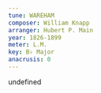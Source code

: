 ```yaml
---
tune: WAREHAM
composer: William Knapp
arranger: Hubert P. Main
year: 1826-1899
meter: L.M.
key: B♭ Major
anacrusis: 0
---
```

undefined